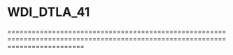 # WDI_DTLA_41
===============================================================================================================================
